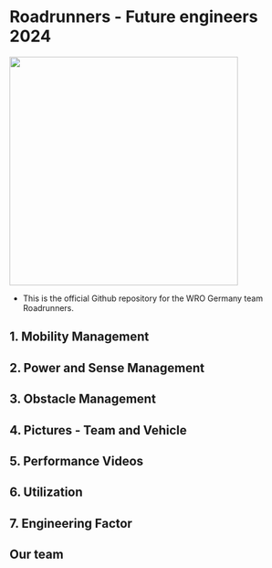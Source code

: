 Roadrunners - Future engineers 2024 
====

<img src="https://github.com/blauerkakao877/Roadrunners-FE24/assets/131390374/50f191a3-0340-4c7b-ba7b-8b8aab709dd7" width="400" height="400">

- This is the official Github repository for the WRO Germany team Roadrunners.
## 1. Mobility Management
## 2. Power and Sense Management
## 3. Obstacle Management
## 4. Pictures - Team and Vehicle
## 5. Performance Videos
## 6. Utilization
## 7. Engineering Factor
## Our team 
